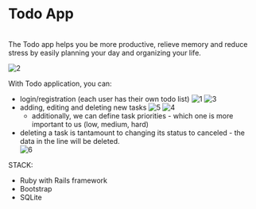 # Todo App
   \
The Todo app helps you be more productive, relieve memory and reduce stress by easily planning your day and organizing your life.

![2](https://user-images.githubusercontent.com/44274110/222985747-764109ee-e6dd-450e-9a1b-249c0c4f882a.png)

With Todo application, you can:  
* login/registration (each user has their own todo list)
![1](https://user-images.githubusercontent.com/44274110/222985716-14b69f77-eb1f-4e14-9a84-5ee73b04f9e2.png)
![3](https://user-images.githubusercontent.com/44274110/222985701-45d26144-da99-48bc-a56e-9bef71217051.png)
* adding, editing and deleting new tasks
![5](https://user-images.githubusercontent.com/44274110/222985772-3f605a48-54ed-4a39-a940-bee4d6e5c550.png)
![4](https://user-images.githubusercontent.com/44274110/222985775-7acb4a98-2475-4acd-81ea-361ab012bcfe.png)
	* additionally, we can define task priorities - which one is more important to us (low, medium, hard)   
*  deleting a task is tantamount to changing its status to canceled - the data in the line will be deleted.   
![6](https://user-images.githubusercontent.com/44274110/222985810-ab4ac1b1-52c5-4973-961f-b10a67abe488.png)

STACK: 
* Ruby with Rails framework
* Bootstrap
* SQLite
